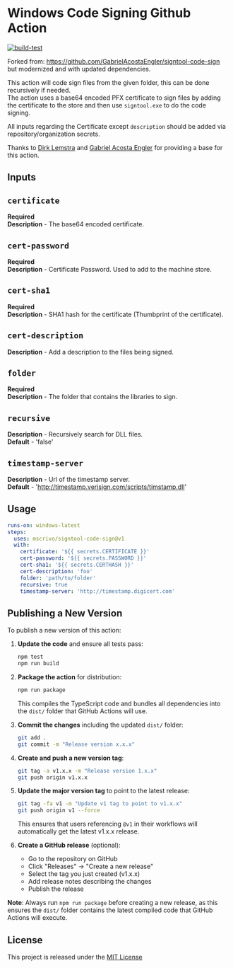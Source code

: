 # Windows Code Signing Github Action

[![build-test](https://github.com/mscrivo/signtool-code-sign/actions/workflows/build.yml/badge.svg)](https://github.com/mscrivo/signtool-code-sign/actions/workflows/build.yml)

Forked from: <https://github.com/GabrielAcostaEngler/signtool-code-sign> but modernized and with updated dependencies.

This action will code sign files from the given folder, this can be done recursively if needed.  
The action uses a base64 encoded PFX certificate to sign files by adding the certificate to the store and then use `signtool.exe` to do the code signing.

All inputs regarding the Certificate except `description` should be added via repository/organization secrets.

Thanks to [Dirk Lemstra](https://github.com/dlemstra/code-sign-action) and [Gabriel Acosta Engler](https://github.com/GabrielAcostaEngler/signtool-code-sign) for providing a base for this action.

## Inputs

## `certificate`

**Required**  
**Description** - The base64 encoded certificate.

## `cert-password`

**Required**  
**Description** - Certificate Password. Used to add to the machine store.

## `cert-sha1`

**Required**  
**Description** - SHA1 hash for the certificate (Thumbprint of the certificate).

## `cert-description`

**Description** - Add a description to the files being signed.

## `folder`

**Required**  
**Description** - The folder that contains the libraries to sign.

## `recursive`

**Description** - Recursively search for DLL files.  
**Default** - 'false'

## `timestamp-server`

**Description** - Url of the timestamp server.  
**Default** - '<http://timestamp.verisign.com/scripts/timstamp.dll>'

## Usage

```yaml
runs-on: windows-latest
steps:
  uses: mscrivo/signtool-code-sign@v1
  with:
    certificate: '${{ secrets.CERTIFICATE }}'
    cert-password: '${{ secrets.PASSWORD }}'
    cert-sha1: '${{ secrets.CERTHASH }}'
    cert-description: 'foo'
    folder: 'path/to/folder'
    recursive: true
    timestamp-server: 'http://timestamp.digicert.com'
```

## Publishing a New Version

To publish a new version of this action:

1. **Update the code** and ensure all tests pass:

   ```bash
   npm test
   npm run build
   ```

2. **Package the action** for distribution:

   ```bash
   npm run package
   ```

   This compiles the TypeScript code and bundles all dependencies into the `dist/` folder that GitHub Actions will use.

3. **Commit the changes** including the updated `dist/` folder:

   ```bash
   git add .
   git commit -m "Release version x.x.x"
   ```

4. **Create and push a new version tag**:

   ```bash
   git tag -a v1.x.x -m "Release version 1.x.x"
   git push origin v1.x.x
   ```

5. **Update the major version tag** to point to the latest release:

   ```bash
   git tag -fa v1 -m "Update v1 tag to point to v1.x.x"
   git push origin v1 --force
   ```

   This ensures that users referencing `@v1` in their workflows will automatically get the latest v1.x.x release.

6. **Create a GitHub release** (optional):
   - Go to the repository on GitHub
   - Click "Releases" → "Create a new release"
   - Select the tag you just created (v1.x.x)
   - Add release notes describing the changes
   - Publish the release

**Note**: Always run `npm run package` before creating a new release, as this ensures the `dist/` folder contains the latest compiled code that GitHub Actions will execute.

## License

This project is released under the [MIT License](LICENSE)
